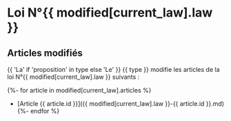 # <i class="fa fa-balance-scale"></i> Loi N°{{ modified[current_law].law }}

## <i class="fa fa-pencil-square-o"></i> Articles modifiés

{{ 'La' if 'proposition' in type else 'Le' }} {{ type }} modifie les articles de la loi N°{{ modified[current_law].law }} suivants :

{%- for article in modified[current_law].articles %}
* [Article {{ article.id }}]({{ modified[current_law].law }}-{{ article.id }}.md)
{%- endfor %}
